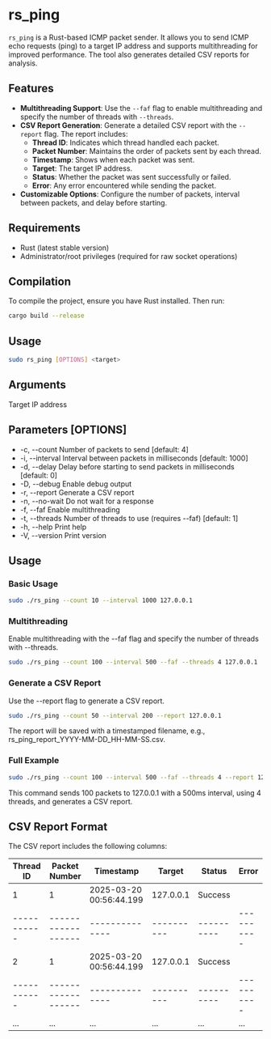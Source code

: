 # rs_ping

`rs_ping` is a Rust-based ICMP packet sender. It allows you to send ICMP echo requests (ping) to a target IP address and supports multithreading for improved performance. The tool also generates detailed CSV reports for analysis.

## Features
- **Multithreading Support**: Use the `--faf` flag to enable multithreading and specify the number of threads with `--threads`.
- **CSV Report Generation**: Generate a detailed CSV report with the `--report` flag. The report includes:
  - **Thread ID**: Indicates which thread handled each packet.
  - **Packet Number**: Maintains the order of packets sent by each thread.
  - **Timestamp**: Shows when each packet was sent.
  - **Target**: The target IP address.
  - **Status**: Whether the packet was sent successfully or failed.
  - **Error**: Any error encountered while sending the packet.
- **Customizable Options**: Configure the number of packets, interval between packets, and delay before starting.

## Requirements
- Rust (latest stable version)
- Administrator/root privileges (required for raw socket operations)

## Compilation
To compile the project, ensure you have Rust installed. Then run:
```bash
cargo build --release
```

## Usage
```bash
sudo rs_ping [OPTIONS] <target>
```

## Arguments
  <target>  Target IP address

## Parameters [OPTIONS]

* -c, --count <COUNT>        Number of packets to send [default: 4]
* -i, --interval <INTERVAL>  Interval between packets in milliseconds [default: 1000]
* -d, --delay <DELAY>        Delay before starting to send packets in milliseconds [default: 0]
* -D, --debug                Enable debug output
* -r, --report               Generate a CSV report
* -n, --no-wait              Do not wait for a response
* -f, --faf                  Enable multithreading
* -t, --threads <THREADS>    Number of threads to use (requires --faf) [default: 1]
* -h, --help                 Print help
* -V, --version              Print version

## Usage

### Basic Usage

```bash
sudo ./rs_ping --count 10 --interval 1000 127.0.0.1
```

### Multithreading

Enable multithreading with the --faf flag and specify the number of threads with --threads.
``` bash
sudo ./rs_ping --count 100 --interval 500 --faf --threads 4 127.0.0.1
```

### Generate a CSV Report
Use the --report flag to generate a CSV report.
``` bash
sudo ./rs_ping --count 50 --interval 200 --report 127.0.0.1
```
The report will be saved with a timestamped filename, e.g., rs_ping_report_YYYY-MM-DD_HH-MM-SS.csv.

### Full Example
``` bash
sudo ./rs_ping --count 100 --interval 500 --faf --threads 4 --report 127.0.0.1
```
This command sends 100 packets to 127.0.0.1 with a 500ms interval, using 4 threads, and generates a CSV report.

## CSV Report Format
The CSV report includes the following columns:


|   Thread ID   |   Packet Number   |   Timestamp   |	Target  |   Status  |   Error   |
|----------- | ------------------ | -------------- | ---------- | ---------- | ----------|
|   1 |	1   |	2025-03-20 00:56:44.199 |	127.0.0.1   |	Success |	
|----------- | ------------------ | -------------- | ---------- | ---------- | ----------|
|   2 |	1   |	2025-03-20 00:56:44.199 |	127.0.0.1   |	Success |	
|----------- | ------------------ | -------------- | ---------- | ---------- | ----------|
|   ... |	... |	... |	... |	... |	... |

